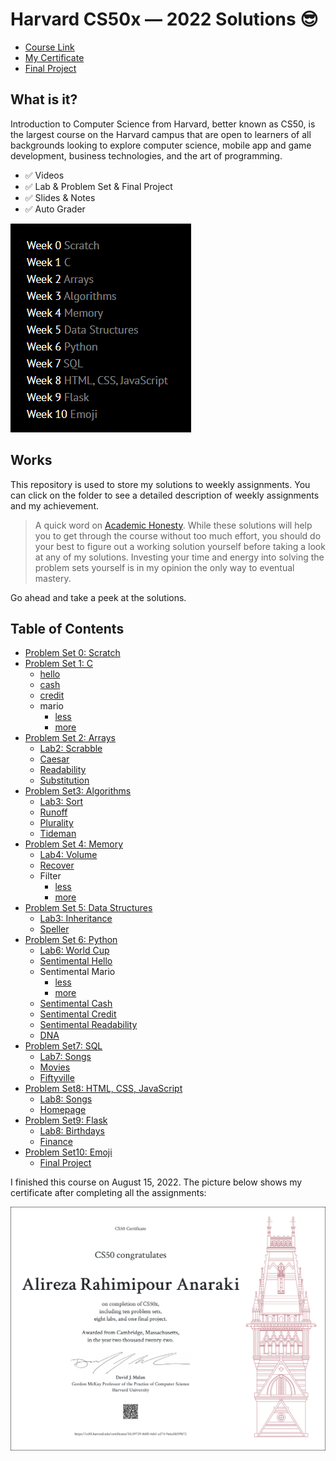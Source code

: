 Harvard CS50x — 2022 Solutions 😎
=====================

-   [Course Link](https://cs50.harvard.edu/x/2022/)
-   [My Certificate](https://cs50.harvard.edu/certificates/5fc39729-86f0-4eb1-a274-9a6a3bf39b72)
-   [Final Project](https://github.com/alirezarpa/Volume-Control-With-Hand-Detection)

## What is it?

Introduction to Computer Science from Harvard, better known as CS50, is the largest course on the Harvard campus that are open to learners of all backgrounds looking to explore computer science, mobile app and game development, business technologies, and the art of programming.

-   ✅ Videos
-   ✅ Lab & Problem Set & Final Project
-   ✅ Slides & Notes
-   ✅ Auto Grader

![cs50](img/CS50.png)

## Works

This repository is used to store my solutions to weekly assignments. You can click on the folder to see a detailed description of weekly assignments and my achievement.

> A quick word on [Academic Honesty](https://cs50.harvard.edu/x/2022/honesty/). While these solutions will help you to get through the course without too much effort, you should do your best to figure out a working solution yourself before taking a look at any of my solutions. Investing your time and energy into solving the problem sets yourself is in my opinion the only way to eventual mastery.

Go ahead and take a peek at the solutions.

## Table of Contents
- [Problem Set 0: Scratch](/Week0)
- [Problem Set 1: C](/Week1)
  * [hello](/Week1/hello)
  * [cash](/Week1/cash)
  * [credit](/Week1/credit)
  * mario
    + [less](/Week1/mario-less)
    + [more](/Week1/mario-more)
- [Problem Set 2: Arrays](/Week2)
  * [Lab2: Scrabble](/Week2/lab2/scrabble)
  * [Caesar](/Week2/caesar)
  * [Readability](/Week2/readability)
  * [Substitution](/Week2/substitution)
- [Problem Set3: Algorithms](/Week3)
  * [Lab3: Sort](/Week3/lab3/sort)
  * [Runoff](/Week3/runoff)
  * [Plurality](/Week3/plurality)
  * [Tideman](/Week3/tideman)
- [Problem Set 4: Memory](/Week4)
  * [Lab4: Volume](/Week4/lab4/volume)
  * [Recover](/Week4/recover)
  * Filter
    + [less](/Week4/filter-less)
    + [more](/Week4/filter-more)
- [Problem Set 5: Data Structures](/Week5)
  * [Lab3: Inheritance](/Week5/lab5/inheritance)
  * [Speller](/Week5/speller)
- [Problem Set 6: Python](/Week6)
  * [Lab6: World Cup](/Week6/lab6/world-cup)
  * [Sentimental Hello](/Week6/sentimental-hello)
  * Sentimental Mario
    + [less](/Week6/sentimental-mario-less)
    + [more](/Week6/sentimental-mario-more)
  * [Sentimental Cash](/Week6/sentimental-cash)
  * [Sentimental Credit](/Week6/sentimental-credit)
  * [Sentimental Readability](/Week6/sentimental-readability)
  * [DNA](/Week6/DNA)
- [Problem Set7: SQL](/Week7)
  * [Lab7: Songs](/Week7/lab7/songs)
  * [Movies](/Week7/movies)
  * [Fiftyville](/Week7/fiftyville)
- [Problem Set8: HTML, CSS, JavaScript](/Week8)
  * [Lab8: Songs](/Week8/lab8/trivia)
  * [Homepage](/Week8/homepage)
- [Problem Set9: Flask](/Week9)
  * [Lab8: Birthdays](/Week9/lab9/birthdays)
  * [Finance](/Week9/finance)
- [Problem Set10: Emoji](https://github.com/alirezarpa/Volume-Control-With-Hand-Detection)
  * [Final Project](https://github.com/alirezarpa/Volume-Control-With-Hand-Detection)

I finished this course on August 15, 2022.
The picture below shows my certificate after completing all the assignments:

![cs50x](img/CS50x.png)
